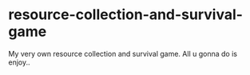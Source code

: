 # resource-collection-and-survival-game
My very own  resource collection and survival game. All u gonna do is enjoy..
